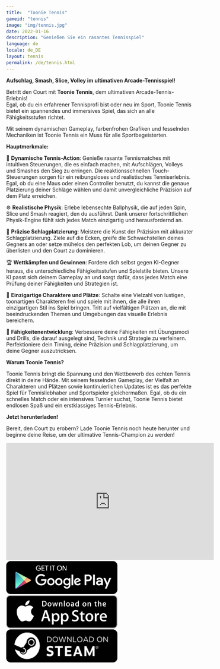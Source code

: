```yaml
---
title:  "Toonie Tennis"
gameid: "tennis"
image: "img/tennis.jpg"
date: 2022-01-16
description: "Genießen Sie ein rasantes Tennisspiel"
language: de
locale: de_DE
layout: tennis
permalink: /de/tennis.html
---
```


**Aufschlag, Smash, Slice, Volley im ultimativen Arcade-Tennisspiel!**

Betritt den Court mit **Toonie Tennis**, dem ultimativen Arcade-Tennis-Erlebnis!  
Egal, ob du ein erfahrener Tennisprofi bist oder neu im Sport, Toonie Tennis bietet ein spannendes und immersives Spiel, das sich an alle Fähigkeitsstufen richtet.

Mit seinem dynamischen Gameplay, farbenfrohen Grafiken und fesselnden Mechaniken ist Toonie Tennis ein Muss für alle Sportbegeisterten.

**Hauptmerkmale:**

🎾 **Dynamische Tennis-Action**: Genieße rasante Tennismatches mit intuitiven Steuerungen, die es einfach machen, mit Aufschlägen, Volleys und Smashes den Sieg zu erringen. Die reaktionsschnellen Touch-Steuerungen sorgen für ein reibungsloses und realistisches Tenniserlebnis. Egal, ob du eine Maus oder einen Controller benutzt, du kannst die genaue Platzierung deiner Schläge wählen und damit unvergleichliche Präzision auf dem Platz erreichen.

⚙️ **Realistische Physik**: Erlebe lebensechte Ballphysik, die auf jeden Spin, Slice und Smash reagiert, den du ausführst. Dank unserer fortschrittlichen Physik-Engine fühlt sich jedes Match einzigartig und herausfordernd an.

🎯 **Präzise Schlagplatzierung**: Meistere die Kunst der Präzision mit akkurater Schlagplatzierung. Ziele auf die Ecken, greife die Schwachstellen deines Gegners an oder setze mühelos den perfekten Lob, um deinen Gegner zu überlisten und den Court zu dominieren.

🏆 **Wettkämpfen und Gewinnen**: Fordere dich selbst gegen KI-Gegner heraus, die unterschiedliche Fähigkeitsstufen und Spielstile bieten. Unsere KI passt sich deinem Gameplay an und sorgt dafür, dass jedes Match eine Prüfung deiner Fähigkeiten und Strategien ist.

🤩 **Einzigartige Charaktere und Plätze**: Schalte eine Vielzahl von lustigen, toonartigen Charakteren frei und spiele mit ihnen, die alle ihren einzigartigen Stil ins Spiel bringen. Tritt auf vielfältigen Plätzen an, die mit beeindruckenden Themen und Umgebungen das visuelle Erlebnis bereichern.

💪 **Fähigkeitenentwicklung**: Verbessere deine Fähigkeiten mit Übungsmodi und Drills, die darauf ausgelegt sind, Technik und Strategie zu verfeinern. Perfektioniere dein Timing, deine Präzision und Schlagplatzierung, um deine Gegner auszutricksen.



**Warum Toonie Tennis?**

Toonie Tennis bringt die Spannung und den Wettbewerb des echten Tennis direkt in deine Hände. Mit seinem fesselnden Gameplay, der Vielfalt an Charakteren und Plätzen sowie kontinuierlichen Updates ist es das perfekte Spiel für Tennisliebhaber und Sportspieler gleichermaßen. Egal, ob du ein schnelles Match oder ein intensives Turnier suchst, Toonie Tennis bietet endlosen Spaß und ein erstklassiges Tennis-Erlebnis.

**Jetzt herunterladen!**

Bereit, den Court zu erobern? Lade Toonie Tennis noch heute herunter und beginne deine Reise, um der ultimative Tennis-Champion zu werden!


<div class="video-container">
    <iframe width="560" height="315" src="https://www.youtube.com/embed/RcJv_bxShWc" frameborder="0"
            allow="autoplay; encrypted-media" allowfullscreen></iframe>
</div>
<div class="download-buttons">
    <a target="_blank"
       href="https://play.google.com/store/apps/details?id=com.rGyani.Tennis">
        <img class="link" src="/img/ui/playstore.png"></a>
    <a  target="_blank"
       href="https://apps.apple.com/us/app/toonie-tennis/id1610304081">
        <img class="link" src="/img/ui/appstore.png"></a>
</div>
<div class="download-buttons">
    <a target="_blank"
       href="https://store.steampowered.com/app/3084510/Toonie_Tennis/">
        <img class="link" src="/img/ui/steam.png"></a>
</div>


<div class="keywords" style="visibility: hidden; height: 0; width: 0; overflow: hidden;">
survival, parkour, cliff, puzzles, wildlife encounters, adventure, wilderness, nature, rope swing, ledge jumping, third-person exploration, immersive exploration, breathtaking landscapes, parkour mechanics, cliff climbing, rope swinging, ledge jumping, stamina management, fluid parkour, climbing simulator, obstacle navigation, terrain mastery, action exploration, realistic physics, dangerous leaps, timed actions, parkour survival, ledge grabbing
</div>